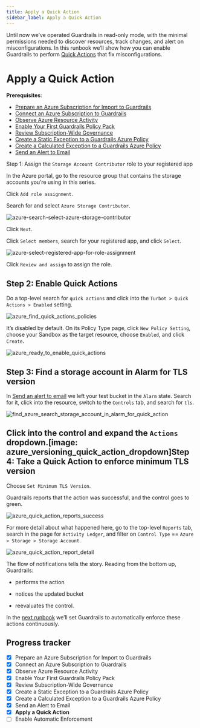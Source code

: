 ```yaml
---
title: Apply a Quick Action
sidebar_label: Apply a Quick Action
---
```



  
Until now we’ve operated Guardrails in read-only mode, with the minimal permissions needed to discover resources, track changes, and alert on misconfigurations. In this runbook we’ll show how you can enable Guardrails to perform [Quick Actions](/guardrails/docs/guides/quick-actions) that fix misconfigurations.

# Apply a Quick Action

**Prerequisites**: 

- [Prepare an Azure Subscription for Import to Guardrails](/guardrails/docs/getting-started/getting-started-azure/prepare-subscription/)
- [Connect an Azure Subscription to Guardrails](/guardrails/docs/getting-started/getting-started-azure/connect-subscription/)
- [Observe Azure Resource Activity](/guardrails/docs/getting-started/getting-started-azure/observe-azure-activity/)
- [Enable Your First Guardrails Policy Pack](/guardrails/docs/getting-started/getting-started-azure/enable-policy-pack/)
- [Review Subscription-Wide Governance](/guardrails/docs/getting-started/getting-started-azure/review-account-wide/)
- [Create a Static Exception to a Guardrails Azure Policy](/guardrails/docs/getting-started/getting-started-azure/create-static-exception/)
- [Create a Calculated Exception to a Guardrails Azure Policy](/guardrails/docs/getting-started/getting-started-azure/create-calculated-exception/)
- [Send an Alert to Email](/guardrails/docs/getting-started/getting-started-azure/send-alert-to-email/)
  
  
Step 1: Assign the `Storage Account Contributor` role to your registered app

In the Azure portal, go to the resource group that contains the storage accounts you’re using in this series.   
  
Click `Add role assignment`.

Search for and select `Azure Storage Contributor`.
<p><img alt="azure-search-select-azure-storage-contributor" src="/images/docs/guardrails/getting-started/getting-started-azure/apply-quick-action/azure-search-select-azure-storage-contributor.png"/></p>

Click `Next`.

  
Click `Select members`, search for your registered app, and click `Select`.
<p><img alt="azure-select-registered-app-for-role-assignment" src="/images/docs/guardrails/getting-started/getting-started-azure/apply-quick-action/azure-select-registered-app-for-role-assignment.png"/></p>

Click `Review and assign` to assign the role.

## Step 2: Enable Quick Actions

Do a top-level search for `quick actions` and click into the `Turbot > Quick Actions > Enabled` setting.
<p><img alt="azure_find_quick_actions_policies" src="/images/docs/guardrails/getting-started/getting-started-azure/apply-quick-action/azure-find-quick-actions-policies.png"/></p>

It’s disabled by default. On its Policy Type page, click `New Policy Setting`, choose your Sandbox as the target resource, choose `Enabled`, and click `Create`.  
<p><img alt="azure_ready_to_enable_quick_actions" src="/images/docs/guardrails/getting-started/getting-started-azure/apply-quick-action/azure-ready-to-enable-quick-actions.png"/></p>

## Step 3: Find a storage account in Alarm for TLS version

In [Send an alert to email]( /guardrails/docs/runbooks/getting-started-azure/send-alert-to-email) we left your test bucket in the `Alarm` state. Search for it, click into the resource, switch to the `Controls` tab, and search for `tls`.   
<p><img alt="find_azure_search_storage_account_in_alarm_for_quick_action" src="/images/docs/guardrails/getting-started/getting-started-azure/apply-quick-action/find-azure-search-storage-account-in-alarm-for-quick-action.png"/></p>  


## Click into the control and expand the `Actions` dropdown.[image: azure_versioning_quick_action_dropdown]Step 4: Take a Quick Action to enforce minimum TLS version

  
  
Choose `Set Minimum TLS Version`.

Guardrails reports that the action was successful, and the control goes to green.  
<p><img alt="azure_quick_action_reports_success" src="/images/docs/guardrails/getting-started/getting-started-azure/apply-quick-action/azure-quick-action-reports-success.png"/></p>  
  
For more detail about what happened here, go to the top-level `Reports` tab, search in the page for `Activity Ledger`, and filter on `Control Type` == `Azure > Storage > Storage Account`.  
<p><img alt="azure_quick_action_report_detail" src="/images/docs/guardrails/getting-started/getting-started-azure/apply-quick-action/azure-quick-action-report-detail.png"/></p>

The flow of notifications tells the story. Reading from the bottom up, Guardrails:  
  
- performs the action  
  
- notices the updated bucket  
  
- reevaluates the control.

In the [next runbook](/guardrails/docs/runbooks/getting-started-azure/enable-enforcement) we’ll set Guardrails to automatically enforce these actions continuously.


## Progress tracker

- [x] Prepare an Azure Subscription for Import to Guardrails
- [x] Connect an Azure Subscription to Guardrails
- [x] Observe Azure Resource Activity
- [x] Enable Your First Guardrails Policy Pack
- [x] Review Subscription-Wide Governance
- [x] Create a Static Exception to a Guardrails Azure Policy
- [x] Create a Calculated Exception to a Guardrails Azure Policy
- [x] Send an Alert to Email
- [x] **Apply a Quick Action**
- [ ] Enable Automatic Enforcement
